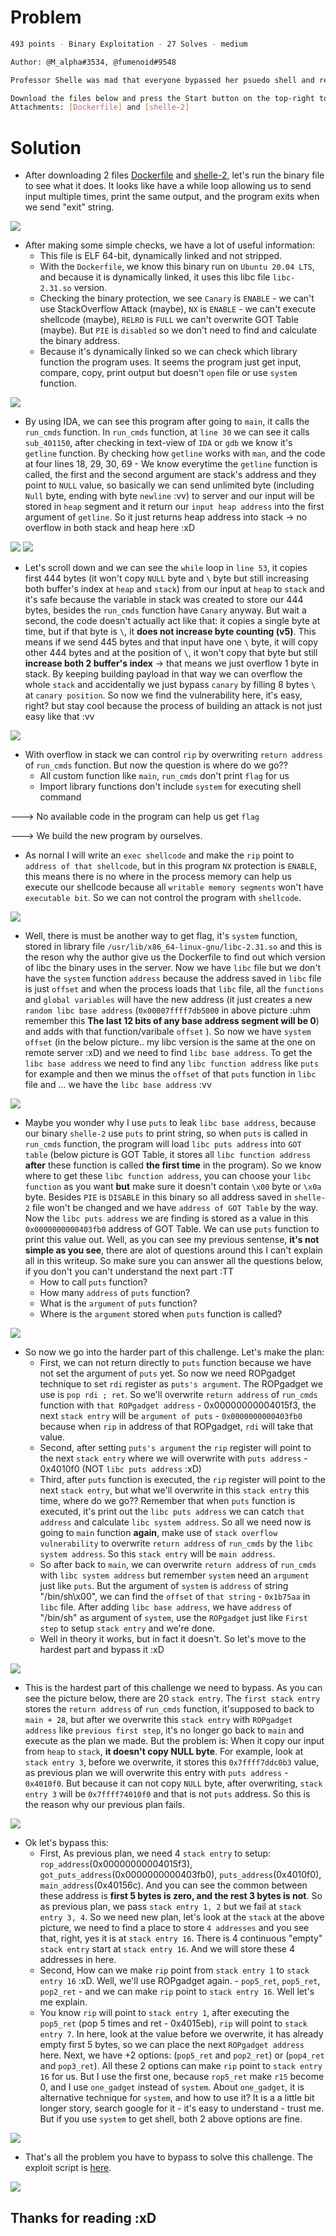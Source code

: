 # Problem

```sh
493 points - Binary Exploitation - 27 Solves - medium

Author: @M_alpha#3534, @fumenoid#9548

Professor Shelle was mad that everyone bypassed her psuedo shell and read the flag, Now she removed the vulnerability and thinks that the new strict-psuedo shell is secure.. hah, time to prove her wrong.

Download the files below and press the Start button on the top-right to begin this challenge.
Attachments: [Dockerfile] and [shelle-2] 
```

# Solution
- After downloading 2 files [Dockerfile](challenge/Dockerfile) and [shelle-2](challenge/shelle-2), let's run the binary file to see what it does. It looks like have a while loop allowing us to send input multiple times, print the same output, and the program exits when we send "exit" string.


<img src="tmp/begin.png">

- After making some simple checks, we have a lot of useful information:
	+ This file is ELF 64-bit, dynamically linked and not stripped.
	+ With the `Dockerfile`, we know this binary run on `Ubuntu 20.04 LTS`, and because it is dynamically linked, it uses this libc file `libc-2.31.so` version.
	+ Checking the binary protection, we see `Canary` is `ENABLE` - we can't use StackOverflow Attack (maybe), `NX` is `ENABLE` - we can't execute shellcode (maybe), `RELRO` is `FULL` we can't overwrite GOT Table (maybe). But `PIE` is `disabled` so we don't need to find and calculate the binary address.
	+ Because it's dynamically linked so we can check which library function the program uses. It seems the program just get input, compare, copy, print output but doesn't `open` file or use `system` function. 


<img src="tmp/precheck.png">

- By using IDA, we can see this program after going to `main`, it calls the `run_cmds` function. In `run_cmds` function, at `line 30` we can see it calls `sub_401150`, after checking in text-view of `IDA` or `gdb` we know it's `getline` function.  By checking how `getline` works with `man`, and the code at four lines 18, 29, 30, 69 - We know everytime the `getline` function is called, the first and the second argument are stack's address and they point to `NULL` value, so basically we can send unlimited byte (including `Null` byte, ending with byte `newline` :vv) to server and our input will be stored in `heap` segment and it return our `input heap address` into the first argument of `getline`. So it just returns heap address into stack -> no overflow in both stack and heap here :xD  


<img src="tmp/getline-1.png">
<img src="tmp/man-getline.png">

- Let's scroll down and we can see the `while` loop in `line 53`, it copies first 444 bytes (it won't copy `NULL` byte and `\` byte but still increasing both buffer's index at `heap` and `stack`) from our input at `heap` to `stack` and it's safe because the variable in stack was created to store our 444 bytes, besides the `run_cmds` function have `Canary` anyway. But wait a second, the code doesn't actually act like that: it copies a single byte at time, but if that byte is `\`, it **does not increase byte counting (v5)**. This means if we send 445 bytes and that input have one `\` byte, it will copy other 444 bytes and at the position of `\`, it won't copy that byte but still **increase both 2 buffer's index**  -> that means we just overflow 1 byte in stack. By keeping building payload in that way we can overflow the whole `stack` and accidentally we just bypass `canary` by filling 8 bytes `\` at `canary position`. So now we find the vulnerability here, it's easy, right? but stay cool because the process of building an attack is not just easy like that :vv


<img src="tmp/vuln.png">

- With overflow in stack we can control `rip` by overwriting `return address` of `run_cmds` function. But now the question is where do we go??
	+ All custom function like `main`, `run_cmds` don't print `flag` for us
	+ Import library functions don't include `system` for executing shell command

---> No available code in the program can help us get `flag`

---> We build the new program by ourselves.

- As nornal I will write an `exec shellcode` and make the `rip` point to `address of that shellcode`, but in this program `NX` protection is `ENABLE`, this means there is no where in the process memory can help us execute our shellcode because all `writable memory segments` won't have `executable bit`. So we can not control the program with `shellcode`.


<img src="tmp/vmmap.png">

- Well, there is must be another way to get flag, it's `system` function, stored in library file `/usr/lib/x86_64-linux-gnu/libc-2.31.so`  and this is the reson why the author give us the Dockerfile to find out which version of libc the binary uses in the server. Now we have `libc` file but we don't have the `system` function `address` because the address saved in `libc` file is just `offset` and when the process loads that `libc` file, all the `functions` and `global variables` will have the new address (it just creates a new `random libc base address` (`0x00007ffff7db5000` in above picture :uhm remember this **The last 12 bits of any base address segment will be 0**) and adds with that function/varibale `offset` ). So now we have `system offset` (in the below picture.. my libc version is the same at the one on remote server :xD) and we need to find `libc base address`. To  get the `libc base address` we need to find any `libc function address` like `puts` for example and then we minus the `offset` of that `puts` function in `libc` file and ... we have the `libc base address` :vv


<img src="tmp/libc_base.png">

- Maybe you wonder why I use `puts` to leak `libc base address`, because our binary `shelle-2` use `puts` to print string, so when `puts` is called in `run_cmds` function, the program will load `libc puts address` into `GOT table` (below picture is GOT Table, it stores all `libc function address` **after** these function is called **the first time** in the program). So we know where to get these `libc function address`, you can choose your `libc function` as you want **but** make sure it doesn't contain `\x00` byte or `\x0a` byte. Besides `PIE` is `DISABLE` in this binary so all address saved in `shelle-2` file won't be changed and we have `address of GOT Table` by the way. Now the `libc puts address` we are finding is stored as a value in this `0x0000000000403fb0` address of GOT Table. We can use `puts` function to print this value out. Well, as you can see my previous sentense, **it's not simple as you see**, there are alot of questions around this I can't explain all in this writeup. So make sure you can answer all the questions below, if you don't you can't understand the next part :TT 
	+ How to call `puts` function?
	+ How many `address` of `puts` function?
	+ What is the `argument` of `puts` function?
	+ Where is the `argument`  stored when `puts` function is called? 


<img src="tmp/objdump.png">

- So now we go into the harder part of this challenge. Let's make the plan:
	+ First, we can not return directly to `puts` function because we have not set the argument of `puts` yet. So now we need ROPgadget technique to set `rdi` register as `puts's argument`. The ROPgadget we use is `pop rdi ; ret`. So we'll overwrite `return address` of `run_cmds` function with `that ROPgadget address` - 0x00000000004015f3, the next `stack entry` will be `argument of puts` - `0x0000000000403fb0` because when `rip` in address of that ROPgadget, `rdi` will take that value.
	+ Second, after setting `puts's argument` the `rip` register will point to the next `stack entry` where we will overwrite with `puts address` - 0x4010f0 (NOT `libc puts address` :xD)
	+ Third, after `puts` function is executed, the `rip` register will point to the next `stack entry`, but what we'll overwrite in this `stack entry` this time, where do we go?? Remember that when `puts` function is executed, it's print out the `libc puts address` we can catch `that address` and calculate `libc system address`. So all we need now is going to `main` function **again**, make use of `stack overflow vulnerability` to overwrite `return address` of `run_cmds` by the `libc system address`. So this `stack entry` will be `main address`.
	+ So after back to `main`, we can overwrite `return address` of `run_cmds` with `libc system address` but remember `system` need an `argument` just like `puts`. But the argument of `system` is `address` of string "/bin/sh\x00", we can find the `offset` of `that string` - `0x1b75aa` in `libc` file. After adding `libc base address`, we have `address` of "/bin/sh" as argument of `system`, use the `ROPgadget` just like `First step` to setup `stack entry` and we're done.
	+ Well in theory it works, but in fact it doesn't. So let's move to the hardest part and bypass it :xD 


<img src="tmp/poprdiret.png">

- This is the hardest part of this challenge we need to bypass. As you can see the picture below, there are 20 `stack entry`. The `first stack entry` stores the `return address` of `run_cmds` function, it'supposed to back to `main + 28`, but after we overwrite this `stack entry` with `ROPgadget address` like `previous first step`, it's no longer go back to `main` and execute as the plan we made. But the problem is: When it copy our input from `heap` to `stack`, **it doesn't copy NULL byte**. For example, look at `stack entry 3`, before we overwrite, it stores this `0x7ffff7ddc0b3` value, as previous plan we will overwrite this entry with `puts address` - `0x4010f0`. But because it can not copy `NULL` byte, after overwriting, `stack entry 3` will be `0x7ffff74010f0` and that is not `puts` address. So this is the reason why our previous plan fails. 


<img src="tmp/runcmds_return.png">

- Ok let's bypass this:
	+ First, As previous plan, we need 4 `stack entry` to setup: `rop_address`(0x00000000004015f3), `got_puts_address`(0x0000000000403fb0), `puts_address`(0x4010f0), `main_address`(0x40156c). And you can see the common between these address is **first 5 bytes is zero, and the rest 3 bytes is not**. So as previous plan, we pass `stack entry 1, 2` but we fail at `stack entry 3, 4`. So we need new plan, let's look at the `stack` at the above picture, we need to find a place to store `4 addresses` and you see that, right, yes it is at `stack entry 16`. There is 4 continuous "empty" `stack entry` start at `stack entry 16`. And we will store these 4 addresses in here.
	+ Second, How can we make `rip` point from `stack entry 1` to `stack entry 16` :xD. Well, we'll use ROPgadget again. - `pop5_ret`, `pop5_ret`, `pop2_ret` - and we can make `rip` point to `stack entry 16`. Well let's me explain.
	+ You know `rip` will point to `stack entry 1`, after executing the `pop5_ret` (pop 5 times and ret - 0x4015eb), `rip` will point to `stack entry 7`. In here, look at the value before we overwrite, it has already empty first 5 bytes, so we can place the next `ROPgadget address` here. Next, we have +2 options: (`pop5_ret` and `pop2_ret`) or (`pop4_ret` and `pop3_ret`). All these 2 options can make `rip` point to `stack entry 16` for us. But I use the first one, because `rop5_ret` make `r15` become 0, and I use `one_gadget` instead of `system`. About `one_gadget`, it is alternative technique for `system`, and how to use it? It is a a little bit longer story, search google for it - it's easy to understand - trust me. But if you use `system` to get shell, both 2 above options are fine. 


<img src="tmp/ropp2.png">


- That's all the problem you have to bypass to solve this challenge. The exploit script is [here](solve/solve.py). 


<img src="tmp/result.png">

## Thanks for reading :xD